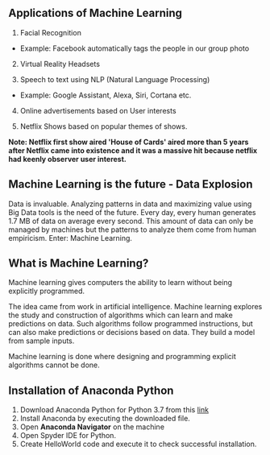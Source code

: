 ## Applications of Machine Learning

1. Facial Recognition
* Example: Facebook automatically tags the people in our group photo

2. Virtual Reality Headsets

3. Speech to text using NLP (Natural Language Processing)
* Example: Google Assistant, Alexa, Siri, Cortana etc.

4. Online advertisements based on User interests

5. Netflix Shows based on popular themes of shows.

**Note: Netflix first show aired 'House of Cards' aired more than 5 years after Netflix came into existence and it was a massive hit because netflix had keenly observer user interest.**

## Machine Learning is the future - Data Explosion

Data is invaluable. Analyzing patterns in data and maximizing value using Big Data tools is the need of the future.
Every day, every human generates 1.7 MB of data on average every second. This amount of data can only be managed by machines but the patterns to analyze them come from human empiricism. Enter: Machine Learning.

## What is Machine Learning?

Machine learning gives computers the ability to learn without being explicitly programmed. 

The idea came from work in artificial intelligence. Machine learning explores the study and construction of algorithms which can learn and make predictions on data. Such algorithms follow programmed instructions, but can also make predictions or decisions based on data. They build a model from sample inputs.

Machine learning is done where designing and programming explicit algorithms cannot be done.

## Installation of Anaconda Python

1. Download Anaconda Python for Python 3.7 from this [link](https://www.anaconda.com/distribution/)
2. Install Anaconda by executing the downloaded file.
3. Open **Anaconda Navigator** on the machine
4. Open Spyder IDE for Python.
5. Create HelloWorld code and execute it to check successful installation.


